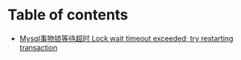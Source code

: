 # Table of contents

* [Mysql事物锁等待超时 Lock wait timeout exceeded; try restarting transaction](README.md)

